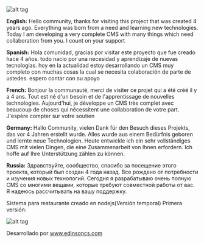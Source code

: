 
![alt tag](https://i.ibb.co/gWYF4nQ/erestaurant-new-1024x517.png)

**English:**
Hello community, thanks for visiting this project that was created 4 years ago. Everything was born from a need and learning new technologies. Today I am developing a very complete CMS with many things which need collaboration from you. I count on your support

**Spanish:**
Hola comunidad, gracias por visitar este proyecto que fue creado hace 4 años. todo nacio por una necesidad y aprendizaje de nuevas tecnologias. hoy en la actualidad estoy desarrollando un CMS muy completo con muchas cosas la cual se necesita colaboración de parte de ustedes. espero contar con su apoyo

**French:**
Bonjour la communauté, merci de visiter ce projet qui a été créé il y a 4 ans. Tout est né d'un besoin et de l'apprentissage de nouvelles technologies. Aujourd'hui, je développe un CMS très complet avec beaucoup de choses qui nécessitent une collaboration de votre part. J'espère compter sur votre soutien

**Germany:**
Hallo Community, vielen Dank für den Besuch dieses Projekts, das vor 4 Jahren erstellt wurde. Alles wurde aus einem Bedürfnis geboren und lernte neue Technologien. Heute entwickle ich ein sehr vollständiges CMS mit vielen Dingen, die eine Zusammenarbeit von Ihnen erfordern. Ich hoffe auf Ihre Unterstützung zählen zu können.

**Russia:**
Здравствуйте, сообщество, спасибо за посещение этого проекта, который был создан 4 года назад. Все рождено от потребности и изучения новых технологий. Сегодня я разрабатываю очень полную CMS со многими вещами, которые требуют совместной работы от вас. Я надеюсь рассчитывать на вашу поддержку.


Sistema para restaurante creado en nodejs(Versión temporal)
Primera versión:

![alt tag](https://edinsoncs.com/wp-content/uploads/2020/05/screencapture-localhost-8080-panel-2020-05-03-14_38_23.png)



Desarrollado por www.edinsoncs.com

